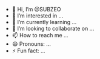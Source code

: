 - 👋 Hi, I’m @SUBZEO
- 👀 I’m interested in ...
- 🌱 I’m currently learning ...
- 💞️ I’m looking to collaborate on ...
- 📫 How to reach me ...
- 😄 Pronouns: ...
- ⚡ Fun fact: ...

<!---
SUBZEO/SUBZEO is a ✨ special ✨ repository because its `README.md` (this file) appears on your GitHub profile.
You can click the Preview link to take a look at your changes.
--->
